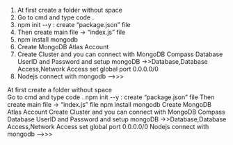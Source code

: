 <ol>
 <li>At first create a folder without space</li>
 <li>Go to cmd and type code .</li>
 <li>npm init --y : create “package.json” file</li>
 <li>Then create main file -> “index.js” file</li>
 <li>npm install mongodb</li>
 <li>Create MongoDB Atlas Account</li>
 <li>Create Cluster and you can connect with MongoDB Compass Database UserID and Password and setup mongoDB ->>Database,Database Access,Network Access set global port 0.0.0.0/0 </li>
 <li>Nodejs connect with mongodb —>>></li>
</ol>

At first create a folder without space </br>
Go to cmd and type code .
npm init --y : create “package.json” file
Then create main file -> “index.js” file
npm install mongodb
Create MongoDB Atlas Account 
Create Cluster and you can connect with MongoDB Compass Database UserID and Password and setup mongoDB ->>Database,Database Access,Network Access set global port 0.0.0.0/0
Nodejs connect with mongodb —>>>
